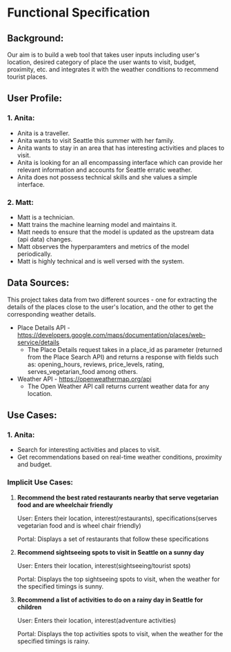 # Functional Specification

## Background:
Our aim is to build a web tool that takes user inputs including user's location, desired category of place the user wants to visit, budget, proximity, etc. and integrates it with the weather conditions to recommend tourist places.

## User Profile:
### 1. Anita:
* Anita is a traveller.
* Anita wants to visit Seattle this summer with her family.
* Anita wants to stay in an area that has interesting activities and places to visit.
* Anita is looking for an all encompassing interface which can provide her relevant information and accounts for Seattle erratic weather.
* Anita does not possess technical skills and she values a simple interface.

### 2. Matt:
* Matt is a technician.
* Matt trains the machine learning model and maintains it.
* Matt needs to ensure that the model is updated as the upstream data (api data) changes.
* Matt observes the hyperparamters and metrics of the model periodically.
* Matt is highly technical and is well versed with the system.

## Data Sources:
This project takes data from two different sources - one for extracting the details of the places close to the user's location, and the other to get the corresponding weather details.
* Place Details API - https://developers.google.com/maps/documentation/places/web-service/details
  - The Place Details request takes in a place_id as parameter (returned from the Place Search API) and returns a response with fields such as: opening_hours, reviews, price_levels, rating, serves_vegetarian_food among others.
* Weather API - https://openweathermap.org/api
  - The Open Weather API call returns current weather data for any location.

## Use Cases:
### 1. Anita:
* Search for interesting activities and places to visit.
* Get recommendations based on real-time weather conditions, proximity and budget.

### Implicit Use Cases:
1. **Recommend the best rated restaurants nearby that serve vegetarian food and are wheelchair friendly**

    User: Enters their location, interest(restaurants), specifications(serves vegetarian food and is wheel chair friendly)

    Portal: Displays a set of restaurants that follow these specifications

2. **Recommend sightseeing spots to visit in Seattle on a sunny day**

    User: Enters their location, interest(sightseeing/tourist spots)

    Portal: Displays the top sightseeing spots to visit, when the weather for the specified timings is sunny.

3. **Recommend a list of activities to do on a rainy day in Seattle for children**

    User: Enters their location, interest(adventure activities)

    Portal: Displays the top activities spots to visit, when the weather for the specified timings is rainy.